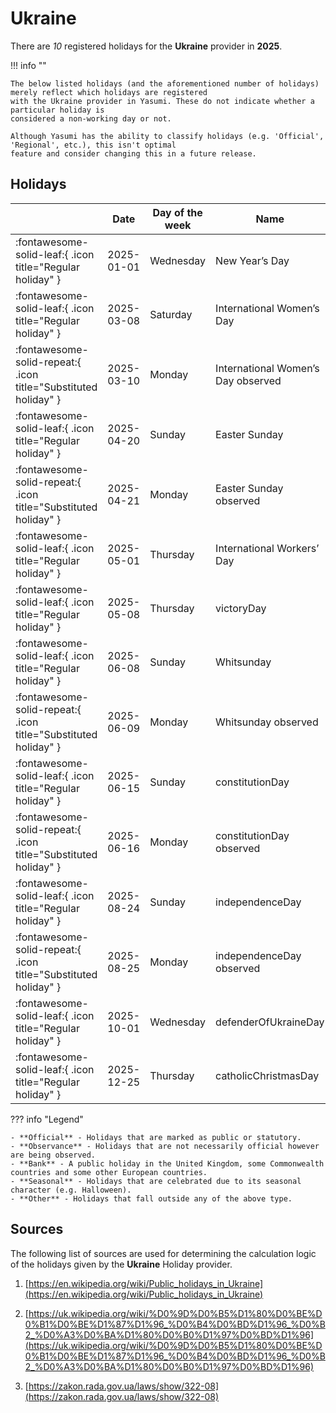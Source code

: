 # Ukraine

There are _10_ registered holidays for the **Ukraine** provider in **2025**.

!!! info ""

    The below listed holidays (and the aforementioned number of holidays) merely reflect which holidays are registered
    with the Ukraine provider in Yasumi. These do not indicate whether a particular holiday is
    considered a non-working day or not.

    Although Yasumi has the ability to classify holidays (e.g. 'Official', 'Regional', etc.), this isn't optimal
    feature and consider changing this in a future release.

## Holidays

|     | Date | Day of the week | Name | Type |
| --- | ---- | --------------- | ---- | ---- |
| :fontawesome-solid-leaf:{ .icon title="Regular holiday" } | 2025-01-01 | Wednesday | New Year’s Day | Official |
| :fontawesome-solid-leaf:{ .icon title="Regular holiday" } | 2025-03-08 | Saturday | International Women’s Day | Official |
| :fontawesome-solid-repeat:{ .icon title="Substituted holiday" } | 2025-03-10 | Monday | International Women’s Day observed | Official |
| :fontawesome-solid-leaf:{ .icon title="Regular holiday" } | 2025-04-20 | Sunday | Easter Sunday | Official |
| :fontawesome-solid-repeat:{ .icon title="Substituted holiday" } | 2025-04-21 | Monday | Easter Sunday observed | Official |
| :fontawesome-solid-leaf:{ .icon title="Regular holiday" } | 2025-05-01 | Thursday | International Workers’ Day | Official |
| :fontawesome-solid-leaf:{ .icon title="Regular holiday" } | 2025-05-08 | Thursday | victoryDay | Official |
| :fontawesome-solid-leaf:{ .icon title="Regular holiday" } | 2025-06-08 | Sunday | Whitsunday | Official |
| :fontawesome-solid-repeat:{ .icon title="Substituted holiday" } | 2025-06-09 | Monday | Whitsunday observed | Official |
| :fontawesome-solid-leaf:{ .icon title="Regular holiday" } | 2025-06-15 | Sunday | constitutionDay | Official |
| :fontawesome-solid-repeat:{ .icon title="Substituted holiday" } | 2025-06-16 | Monday | constitutionDay observed | Official |
| :fontawesome-solid-leaf:{ .icon title="Regular holiday" } | 2025-08-24 | Sunday | independenceDay | Official |
| :fontawesome-solid-repeat:{ .icon title="Substituted holiday" } | 2025-08-25 | Monday | independenceDay observed | Official |
| :fontawesome-solid-leaf:{ .icon title="Regular holiday" } | 2025-10-01 | Wednesday | defenderOfUkraineDay | Official |
| :fontawesome-solid-leaf:{ .icon title="Regular holiday" } | 2025-12-25 | Thursday | catholicChristmasDay | Official |

??? info "Legend"

    - **Official** - Holidays that are marked as public or statutory.
    - **Observance** - Holidays that are not necessarily official however are being observed.
    - **Bank** - A public holiday in the United Kingdom, some Commonwealth countries and some other European countries.
    - **Seasonal** - Holidays that are celebrated due to its seasonal character (e.g. Halloween).
    - **Other** - Holidays that fall outside any of the above type.

## Sources

The following list of sources are used for determining the calculation logic of
the holidays given by the **Ukraine** Holiday provider.


1. [https://en.wikipedia.org/wiki/Public_holidays_in_Ukraine](https://en.wikipedia.org/wiki/Public_holidays_in_Ukraine)
   
1. [https://uk.wikipedia.org/wiki/%D0%9D%D0%B5%D1%80%D0%BE%D0%B1%D0%BE%D1%87%D1%96_%D0%B4%D0%BD%D1%96_%D0%B2_%D0%A3%D0%BA%D1%80%D0%B0%D1%97%D0%BD%D1%96](https://uk.wikipedia.org/wiki/%D0%9D%D0%B5%D1%80%D0%BE%D0%B1%D0%BE%D1%87%D1%96_%D0%B4%D0%BD%D1%96_%D0%B2_%D0%A3%D0%BA%D1%80%D0%B0%D1%97%D0%BD%D1%96)
   
1. [https://zakon.rada.gov.ua/laws/show/322-08](https://zakon.rada.gov.ua/laws/show/322-08)
   